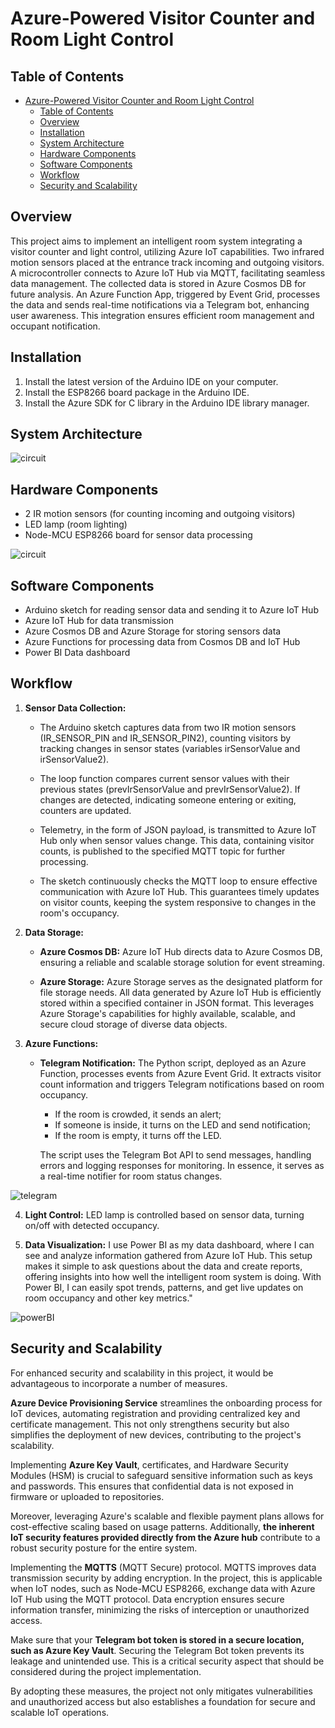 # Azure-Powered Visitor Counter and Room Light Control

## Table of Contents
- [Azure-Powered Visitor Counter and Room Light Control](#azure-powered-visitor-counter-and-room-light-control)
  - [Table of Contents](#table-of-contents)
  - [Overview](#overview)
  - [Installation](#installation)
  - [System Architecture](#system-architecture)
  - [Hardware Components](#hardware-components)
  - [Software Components](#software-components)
  - [Workflow](#workflow)
  - [Security and Scalability](#security-and-scalability)

## Overview
This project aims to implement an intelligent room system integrating a visitor counter and light control, utilizing Azure IoT capabilities. Two infrared motion sensors placed at the entrance track incoming and outgoing visitors. A microcontroller connects to Azure IoT Hub via MQTT, facilitating seamless data management. The collected data is stored in Azure Cosmos DB for future analysis. An Azure Function App, triggered by Event Grid, processes the data and sends real-time notifications via a Telegram bot, enhancing user awareness. This  integration ensures efficient room management and occupant notification.

## Installation
1. Install the latest version of the Arduino IDE on your computer.
2. Install the ESP8266 board package in the Arduino IDE.
3. Install the Azure SDK for C library in the Arduino IDE library manager.

## System Architecture
![circuit](.png)

## Hardware Components
- 2 IR motion sensors (for counting incoming and outgoing visitors)
- LED lamp (room lighting)
- Node-MCU ESP8266 board for sensor data processing

![circuit](Schematic.png)


## Software Components
- Arduino sketch for reading sensor data and sending it to Azure IoT Hub
- Azure IoT Hub for data transmission
- Azure Cosmos DB and Azure Storage for storing sensors data
- Azure Functions for processing data from Cosmos DB and IoT Hub
- Power BI Data dashboard

## Workflow
1. **Sensor Data Collection:** 
   - The Arduino sketch captures data from two IR motion sensors (IR_SENSOR_PIN and IR_SENSOR_PIN2), counting visitors by tracking changes in sensor states (variables irSensorValue and irSensorValue2).

   - The loop function compares current sensor values with their previous states (prevIrSensorValue and prevIrSensorValue2). If changes are detected, indicating someone entering or exiting, counters are updated.

   - Telemetry, in the form of JSON payload, is transmitted to Azure IoT Hub only when sensor values change. This data, containing visitor counts, is published to the specified MQTT topic for further processing.

   - The sketch continuously checks the MQTT loop to ensure effective communication with Azure IoT Hub. This guarantees timely updates on visitor counts, keeping the system responsive to changes in the room's occupancy.
2. **Data Storage:** 
   - **Azure Cosmos DB:** 
    Azure IoT Hub directs data to Azure Cosmos DB, ensuring a reliable and scalable storage solution for event streaming.

    - **Azure Storage:** 
    Azure Storage serves as the designated platform for file storage needs. All data generated by Azure IoT Hub is efficiently stored within a specified container in JSON format. This leverages Azure Storage's capabilities for highly available, scalable, and secure cloud storage of diverse data objects.
3. **Azure Functions:**
   - **Telegram Notification:** 
    The Python script, deployed as an Azure Function, processes events from Azure Event Grid. It extracts visitor count information and triggers Telegram notifications based on room occupancy. 
    
        - If the room is crowded, it sends an alert;
        - If someone is inside, it turns on the LED and send notification;
        - If the room is empty, it turns off the LED.
    
        The script uses the Telegram Bot API to send messages, handling errors and logging responses for monitoring. In essence, it serves as a real-time notifier for room status changes.

![telegram](telegram_events.png)


4. **Light Control:** LED lamp is controlled based on sensor data, turning on/off with detected occupancy.
   
5. **Data Visualization:** I use Power BI as my data dashboard, where I can see and analyze information gathered from Azure IoT Hub. This setup makes it simple to ask questions about the data and create reports, offering insights into how well the intelligent room system is doing. With Power BI, I can easily spot trends, patterns, and get live updates on room occupancy and other key metrics."


![powerBI](PowerBI_visualization.png)



## Security and Scalability
For enhanced security and scalability in this project, it would be advantageous to incorporate a number of measures.

**Azure Device Provisioning Service** streamlines the onboarding process for IoT devices, automating registration and providing centralized key and certificate management. This not only strengthens security but also simplifies the deployment of new devices, contributing to the project's scalability.

Implementing **Azure Key Vault**, certificates, and Hardware Security Modules (HSM) is crucial to safeguard sensitive information such as keys and passwords. This ensures that confidential data is not exposed in firmware or uploaded to repositories.

Moreover, leveraging Azure's scalable and flexible payment plans allows for cost-effective scaling based on usage patterns. Additionally, **the inherent IoT security features provided directly from the Azure hub** contribute to a robust security posture for the entire system.

Implementing the **MQTTS** (MQTT Secure) protocol. MQTTS improves data transmission security by adding encryption. In the project, this is applicable when IoT nodes, such as Node-MCU ESP8266, exchange data with Azure IoT Hub using the MQTT protocol. Data encryption ensures secure information transfer, minimizing the risks of interception or unauthorized access.

Make sure that your **Telegram bot token is stored in a secure location, such as Azure Key Vault**. Securing the Telegram Bot token prevents its leakage and unintended use. This is a critical security aspect that should be considered during the project implementation.

By adopting these measures, the project not only mitigates vulnerabilities and unauthorized access but also establishes a foundation for secure and scalable IoT operations.


